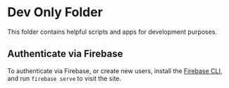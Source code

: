 # Dev Only Folder

This folder contains helpful scripts and apps for development purposes.

## Authenticate via Firebase

To authenticate via Firebase, or create new users, install the [Firebase CLI](https://firebase.google.com/docs/cli), and run `firebase serve` to visit the site.
